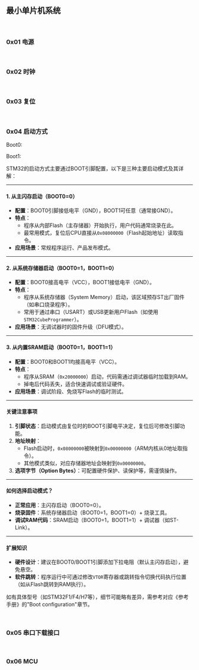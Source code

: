 ## 最小单片机系统

<br/>

### 0x01 电源

<br/>

### 0x02 时钟

<br/>

### 0x03 复位

<br/>

### 0x04 启动方式

Boot0:

Boot1: 

STM32的启动方式主要通过BOOT引脚配置，以下是三种主要启动模式及其详解：

---

#### 1. **从主闪存启动（BOOT0=0）**

- **配置**：BOOT0引脚接低电平（GND），BOOT1可任意（通常接GND）。
- **特点**：
  - 程序从内部Flash（主存储器）开始执行，用户代码通常烧录在此。
  - 最常用模式，复位后CPU直接从`0x08000000`（Flash起始地址）读取指令。 
- **应用场景**：常规程序运行、产品发布模式。

---

#### 2. **从系统存储器启动（BOOT0=1，BOOT1=0）**

- **配置**：BOOT0接高电平（VCC），BOOT1接低电平（GND）。
- **特点**：
  - 程序从系统存储器（System Memory）启动，该区域预存ST出厂固件（如串口烧录程序）。
  - 常用于通过串口（USART）或USB更新用户Flash（如使用`STM32CubeProgrammer`）。
- **应用场景**：无调试器时的固件升级（DFU模式）。

---

#### 3. **从内置SRAM启动（BOOT0=1，BOOT1=1）**

- **配置**：BOOT0和BOOT1均接高电平（VCC）。
- **特点**：
  - 程序从SRAM（`0x20000000`）启动，代码需通过调试器临时加载到RAM。
  - 掉电后代码丢失，适合快速调试或验证硬件。
- **应用场景**：调试阶段、免烧写Flash的临时测试。

---

#### **关键注意事项**

1. **引脚状态**：启动模式由复位时的BOOT引脚电平决定，复位后可修改引脚功能。
2. **地址映射**：
   - Flash启动时，`0x08000000`被映射到`0x00000000`（ARM内核从0地址取指令）。
   - 其他模式类似，对应存储器地址会映射到`0x00000000`。
3. **选项字节（Option Bytes）**：可配置硬件保护、读保护等，需谨慎操作。

---

#### **如何选择启动模式？**

- **正常应用**：主闪存启动（BOOT0=0）。
- **烧录固件**：系统存储器启动（BOOT0=1，BOOT1=0）+ 烧录工具。
- **调试RAM代码**：SRAM启动（BOOT0=1，BOOT1=1）+ 调试器（如ST-Link）。

---

#### **扩展知识**

- **硬件设计**：建议在BOOT0/BOOT1引脚添加下拉电阻（默认主闪存启动），避免悬空。
- **软件跳转**：程序运行中可通过修改`VTOR`寄存器或跳转指令切换代码执行位置（如从Flash跳转到RAM执行）。

如有具体型号（如STM32F1/F4/H7等），细节可能略有差异，需参考对应《参考手册》的"Boot configuration"章节。

<br/>

### 0x05 串口下载接口

<br/>

### 0x06 MCU
